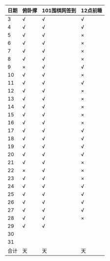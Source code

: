 日期|俯卧撑|101围棋网签到|12点前睡
:---|:-----|:------------|:--------
3|√|√|√|
4|√|√|√|
5|√|√|×|
6|√|√|×|
7|√|√|×|
8|√|√|×|
9|×|√|√|
10|√|√|×|
11|√|√|√|
12|√|√|×|
13|√|√|×|
14|√|√|×|
15|√|√|×|
16|√|√|×|
17|√|√|√|
18|√|√|√|
19|√|√|√|
20|√|√|√|
21|√|√|×|
22|×|√|×|
23|√|√|×|
24|√|√|√|
25|√|√|√|
26|√|√|√|
27|√|√|√|
28|√|√|×|
29|√|√||
30||||
31||||
合计|天|天|天|